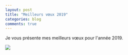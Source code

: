 ```yaml
---
layout: post
title: "Meilleurs vœux 2019"
categories: blog
comments: true
---
```


Je vous présente mes meilleurs vœux pour l'année 2019. 

![](/_pics/blog/21/new-year.gif)
